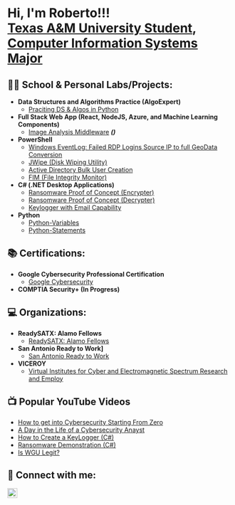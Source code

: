 <h1>Hi, I'm Roberto!!! <br/><a href="https://github.com/Roberto0059"> Texas A&M University Student</a>, <a href="https://www.linkedin.com/in/roberto-flores-6a896a258/">Computer Information Systems Major</a> 

<h2>👨‍💻 School & Personal Labs/Projects:</h2>

- <b>Data Structures and Algorithms Practice (AlgoExpert)</b>
  - [Praciting DS & Algos in Python](https://github.com/Roberto0059/ActiveDirectoryLab/blob/main/README.md#-active-directory-lab)
- <b>Full Stack Web App (React, NodeJS, Azure, and Machine Learning Components)</b>
  - [Image Analysis Middleware](https://github.com/joshmadakor1/4chan-Image-Analysis-Middleware-C964) <b><i>()</b></i>
- <b>PowerShell</b>
  - [Windows EventLog: Failed RDP Logins Source IP to full GeoData Conversion](https://github.com/joshmadakor1/Sentinel-Lab)
  - [JWipe (Disk Wiping Utility)](https://github.com/joshmadakor1/Jwipe.PowerShell)
  - [Active Directory Bulk User Creation](https://github.com/joshmadakor1/AD_PS)
  - [FIM (File Integrity Monitor)](https://github.com/joshmadakor1/PowerShell-Integrity-FIM)
- <b>C# (.NET Desktop Applications)</b>
  - [Ransomware Proof of Concept (Encrypter)](https://github.com/joshmadakor1/EncrypterPOC)
  - [Ransomware Proof of Concept (Decrypter)](https://github.com/joshmadakor1/DecrypterPOC)
  - [Keylogger with Email Capability](https://github.com/joshmadakor1/Key-Logger-With-Email)
- <b>Python</b>
  - [Python-Variables](https://github.com/Roberto0059/Python-Variables)
  - [Python-Statements](https://github.com/Roberto0059/Python-Statements)


<h2> 📚 Certifications: </h2>

- <b>Google Cybersecurity Professional Certification </b>
  - [Google Cybersecurity](https://coursera.org/share/b8df9f589b547656393147a8efbe7509)
- <b>COMPTIA Security+ (In Progress) </b>

<h2> 💻 Organizations: </h2>

- <b>ReadySATX: Alamo Fellows</b>
  - [ReadySATX: Alamo Fellows](https://greatersatx.com/sa-worx/programs/alamo-fellows/)
- <b>San Antonio Ready to Work]</b>
  - [San Antonio Ready to Work](https://readytoworksa.com/)
- <b>VICEROY</b>
  -  [Virtual Institutes for Cyber and Electromagnetic Spectrum Research and Employ](https://cybersecurity.tamu.edu/education/viceroy/)

<h2>📺 Popular YouTube Videos</h2>

- [How to get into Cybersecurity Starting From Zero](https://www.youtube.com/watch?v=a83ASGn_V_s)
- [A Day in the Life of a Cybersecurity Anayst](https://www.youtube.com/watch?v=uHy3oM7NnoU)
- [How to Create a KeyLogger (C#)](https://www.youtube.com/watch?v=N-L9hklSlNk)
- [Ransomware Demonstration (C#)](https://www.youtube.com/watch?v=OfvdQeh79s0)
- [Is WGU Legit?](https://www.youtube.com/watch?v=E2MwRWxDBkA)

<h2> 🤳 Connect with me:</h2>

[<img align="left" alt="RobertoFlores | LinkedIn" width="22px" src="https://cdn.jsdelivr.net/npm/simple-icons@v3/icons/linkedin.svg" />][linkedin]

[linkedin]: https://www.linkedin.com/in/roberto-flores-6a896a258/

<!--
**joshmadakor1/joshmadakor1** is a ✨ _special_ ✨ repository because its `README.md` (this file) appears on your GitHub profile.

Here are some ideas to get you started:

- 🔭 I’m currently working on ...
- 🌱 I’m currently learning ...
- 👯 I’m looking to collaborate on ...
- 🤔 I’m looking for help with ...
- 💬 Ask me about ...
- 📫 How to reach me: ...
- 😄 Pronouns: ...
- ⚡ Fun fact: ...
-->
